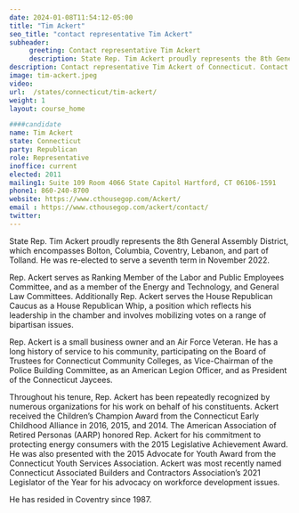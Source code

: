 ```yaml
---
date: 2024-01-08T11:54:12-05:00
title: "Tim Ackert"
seo_title: "contact representative Tim Ackert"
subheader:
     greeting: Contact representative Tim Ackert
     description: State Rep. Tim Ackert proudly represents the 8th General Assembly District, which encompasses Bolton, Columbia, Coventry, Lebanon, and part of Tolland. He was re-elected to serve a seventh term in November 2022.
description: Contact representative Tim Ackert of Connecticut. Contact information for Tim Ackert includes email address, phone number, and mailing address.
image: tim-ackert.jpeg
video:
url:  /states/connecticut/tim-ackert/
weight: 1
layout: course_home

####candidate
name: Tim Ackert
state: Connecticut
party: Republican
role: Representative
inoffice: current
elected: 2011
mailing1: Suite 109 Room 4066 State Capitol Hartford, CT 06106-1591
phone1: 860-240-8700
website: https://www.cthousegop.com/Ackert/
email : https://www.cthousegop.com/ackert/contact/
twitter:  
---
```


State Rep. Tim Ackert proudly represents the 8th General Assembly District, which encompasses Bolton, Columbia, Coventry, Lebanon, and part of Tolland. He was re-elected to serve a seventh term in November 2022.

Rep. Ackert serves as Ranking Member of the Labor and Public Employees Committee, and as a member of the Energy and Technology, and General Law Committees. Additionally Rep. Ackert serves the House Republican Caucus as a House Republican Whip, a position which reflects his leadership in the chamber and involves mobilizing votes on a range of bipartisan issues.

Rep. Ackert is a small business owner and an Air Force Veteran. He has a long history of service to his community, participating on the Board of Trustees for Connecticut Community Colleges, as Vice-Chairman of the Police Building Committee, as an American Legion Officer, and as President of the Connecticut Jaycees.

Throughout his tenure, Rep. Ackert has been repeatedly recognized by numerous organizations for his work on behalf of his constituents. Ackert received the Children’s Champion Award from the Connecticut Early Childhood Alliance in 2016, 2015, and 2014. The American Association of Retired Personas (AARP) honored Rep. Ackert for his commitment to protecting energy consumers with the 2015 Legislative Achievement Award. He was also presented with the 2015 Advocate for Youth Award from the Connecticut Youth Services Association. Ackert was most recently named Connecticut Associated Builders and Contractors Association’s 2021 Legislator of the Year for his advocacy on workforce development issues.

He has resided in Coventry since 1987.

